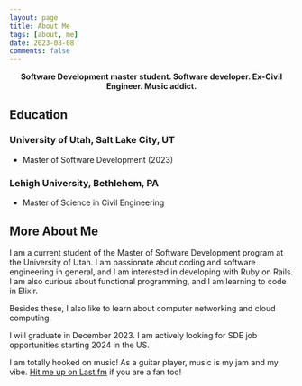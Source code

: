 ```yaml
---
layout: page
title: About Me
tags: [about, me]
date: 2023-08-08
comments: false
---
```


<center><b>Software Development master student. Software developer. Ex-Civil Engineer. Music addict.</b></center>

## Education

### University of Utah, Salt Lake City, UT
* Master of Software Development (2023)

### Lehigh University, Bethlehem, PA
* Master of Science in Civil Engineering

## More About Me

I am a current student of the Master of Software Development program at the University of Utah. I am passionate about coding and software engineering in general, and I am interested in developing with Ruby on Rails. I am also curious about functional programming, and I am learning to code in Elixir.

Besides these, I also like to learn about computer networking and cloud computing.

I will graduate in December 2023. I am actively looking for SDE job opportunities starting 2024 in the US.

I am totally hooked on music! As a guitar player, music is my jam and my vibe. [Hit me up on Last.fm](https://www.last.fm/user/jinyizh) if you are a fan too!

<!-- [button](https://github.com/jinyizh){: .btn} -->